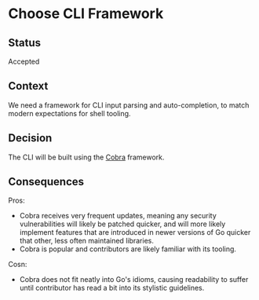 # Choose CLI Framework

## Status

Accepted

## Context

We need a framework for CLI input parsing and auto-completion, to match modern expectations for shell tooling.

## Decision

The CLI will be built using the [Cobra](https://github.com/spf13) framework.

## Consequences

Pros:
- Cobra receives very frequent updates, meaning any security vulnerabilities will likely be patched quicker, and will more likely implement features that are introduced in newer versions of Go quicker that other, less often maintained libraries.
- Cobra is popular and contributors are likely familiar with its tooling.

Cosn:
- Cobra does not fit neatly into Go's idioms, causing readability to suffer until contributor has read a bit into its stylistic guidelines.